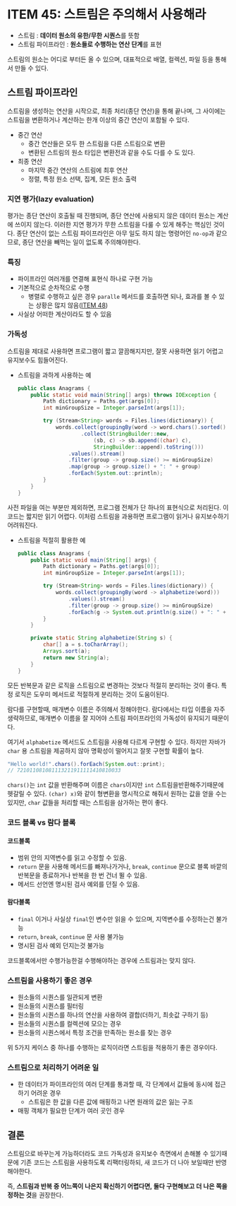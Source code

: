 # ITEM 45: 스트림은 주의해서 사용해라

- 스트림 : **데이터 원소의 유한/무한 시퀀스**를  뜻함
- 스트림 파이프라인 : **원소들로 수행하는 연산 단계**를 표현

스트림의 원소는 어디로 부터든 올 수 있으며, 대표적으로 배열, 컬렉션, 파일 등을 통해서 만들 수 있다.

## 스트림 파이프라인

스트림을 생성하는 연산을 시작으로, 최종 처리(종단 연산)을 통해 끝나며, 그 사이에는 스트림을 변환하거나 계산하는 한개 이상의 중간 연산이 포함될 수 있다.

- 중간 연산
    - 중간 연산들은 모두 한 스트림을 다른 스트림으로 변환
    - 변환된 스트림의 원소 타입은 변환전과 같을 수도 다를 수 도 있다.
- 최종 연산 
    - 마지막 중간 연산의 스트림에 최후 연산
    - 정렬, 특정 원소 선택, 집계, 모든 원소 출력

### 지연 평가(lazy evaluation)

평가는 종단 연산이 호출될 때 진행되며, 종단 연산에 사용되지 않은 데이터 원소는 계산에 쓰이지 않는다. 이러한 지연 평가가 무한 스트림을 다룰 수 있게 해주는 핵심인 것이다.
종단 연산이 없는 스트림 파이프라인은 아무 일도 하지 않는 명령어인 `no-op`과 같으므로, 종단 연산을 빼먹는 일이 없도록 주의해야한다.

### 특징

-  파이프라인 여러개를 연결해 표현식 하나로 구현 가능
- 기본적으로 순차적으로 수행
    - 병렬로 수행하고 싶은 경우 `paralle` 메서드를 호출하면 되나, 효과를 볼 수 있는 상황은 많지 않음([ITEM 48]())
- 사실상 어떠한 계산이라도 할 수 있음

### 가독성

스트림을 제대로 사용하면 프로그램이 짧고 깔끔해지지만, 잘못 사용하면 읽기 어렵고 유지보수도 힘들어진다.

- 스트림을 과하게 사용하는 예

  ```java
  public class Anagrams {
      public static void main(String[] args) throws IOException {
          Path dictionary = Paths.get(args[0]);
          int minGroupSize = Integer.parseInt(args[1]);
  
          try (Stream<String> words = Files.lines(dictionary)) {
              words.collect(groupingBy(word -> word.chars().sorted()
                      .collect(StringBuilder::new,
                          (sb, c) -> sb.append((char) c),
                          StringBuilder::append).toString()))
                  .values().stream()
                  .filter(group -> group.size() >= minGroupSize)
                  .map(group -> group.size() + ": " + group)
                  .forEach(System.out::println);
          }
      }
  }
  ```

사전 파일을 여는 부분만 제외하면, 프로그램 전체가 단 하나의 표현식으로 처리된다. 이 코드는 짧지만 읽기 어렵다. 이처럼 스트림을 과용하면 프로그램이 읽거나 유지보수하기 어려워진다.

- 스트림을 적절히 활용한 예

  ```java
  public class Anagrams {
      public static void main(String[] args) {
          Path dictionary = Paths.get(args[0]);
          int minGroupSize = Integer.parseInt(args[1]);
  
          try (Stream<String> words = Files.lines(dictionary)) {
              words.collect(groupingBy(word -> alphabetize(word)))
                  .values().stream()
                  .filter(group -> group.size() >= minGroupSize)
                  .forEach(g -> System.out.println(g.size() + ": " + g));
          }
      }
  
      private static String alphabetize(String s) {
          char[] a = s.toCharArray();
          Arrays.sort(a);
          return new String(a);
      }
  }
  ```

모든 반복문과 같은 로직을 스트림으로 변경하는 것보다 적절히 분리하는 것이 좋다. 특정 로직은 도우미 메서드로 적절하게 분리하는 것이 도움이된다.

람다를 구현할때, 매개변수 이름은 주의해서 정해야한다. 람다에서는 타입 이름을 자주 생략하므로, 매개변수 이름을 잘 지어야 스트림 파이프라인의 가독성이 유지되기 때문이다.

여기서 `alphabetize` 메서드도 스트림을 사용해 다르게 구현할 수 있다. 하지만 자바가 `char` 용 스트림을 제공하지 않아 명확성이 떨어지고 잘못 구현할 확률이 높다.

```java
"Hello world!".chars().forEach(System.out::print);
// 721011081081113211911111410810033
```

`chars()`는  `int` 값을 반환해주며 이름은 `chars`이지만 `int` 스트림을반환해주기때문에 헷갈릴 수 있다.
`(char) x)`와 같이 형변환을 명시적으로 해줘서 원하는 값을 얻을 수는 있지만, `char` 값들을 처리할 때는 스트림을 삼가하는 편이 좋다.

### 코드 블록 vs 람다 블록

#### 코드블록

- 범위 안의 지역변수를 읽고 수정할 수 있음.
- `return` 문을 사용해 메서드를 빠져나가거나, `break`, `continue` 문으로 블록 바깥의 반복문을 종료하거나 반복을 한 번 건너 뛸 수 있음.
- 메서드 선언엔 명시된 검사 예외를 던질 수 있음.

#### 람다블록

- `final` 이거나 사실상 `final`인 변수만 읽을 수 있으며, 지역변수를 수정하는건 불가능
- `return`, `break`, `continue` 문 사용 불가능
- 명시된 검사 예외 던지는것 불가능

코드블록에서만 수행가능한걸 수행해야하는 경우에 스트림과는 맞지 않다.

### 스트림을 사용하기 좋은 경우

- 원소들의 시퀀스를 일관되게 변환
- 원소들의 시퀀스를 필터링
- 원소들의 시퀀스를 하나의 연산을 사용하여 결합(더하기, 최솟값 구하기 등)
- 원소들의 시퀀스를 컬렉션에 모으는 경우
- 원소들의 시퀀스에서 특정 조건을 만족하는 원소를 찾는 경우

위 5가지 케이스 중 하나를 수행하는 로직이라면 스트림을 적용하기 좋은 경우이다.

### 스트림으로 처리하기 어려운 일

- 한 데이터가 파이프라인의 여러 단계를 통과할 때, 각 단계에서 값들에 동시에 접근하기 어려운 경우
    - 스트림은 한 값을 다른 값에 매핑하고 나면 원래의 값은 잃는 구조
- 매핑 객체가 필요한 단계가 여러 곳인 경우



## 결론

스트림으로 바꾸는게 가능하더라도 코드 가독성과 유지보수 측면에서 손해볼 수 있기때문에 기존 코드는 스트림을 사용하도록 리팩터링하되, 새 코드가 더 나아 보일때만 반영해야한다.

즉, **스트림과 반복 중 어느쪽이 나은지 확신하기 어렵다면, 둘다 구현해보고 더 나은 쪽을 정하는 것**을 권장한다.

